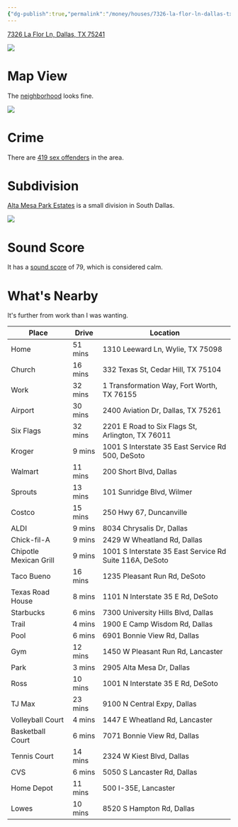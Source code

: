 ```yaml
---
{"dg-publish":true,"permalink":"/money/houses/7326-la-flor-ln-dallas-tx-75241/","tags":["homes2023"],"created":"Jun 29, 2023, 9:45 PM","updated":""}
---
```



[7326 La Flor Ln, Dallas, TX 75241](https://www.zillow.com/homedetails/7326-La-Flor-Ln-Dallas-TX-75241/26856267_zpid/)

![](https://photos.zillowstatic.com/fp/87fc10831a584156f3fe435e1ef37622-cc_ft_1536.webp)


# Map View

The [neighborhood](https://www.google.com/maps/place/7326+La+Flor+Ln,+Dallas,+TX+75241/@32.6569792,-96.7821532,17z/data=!3m1!4b1!4m6!3m5!1s0x864e96451b484cd5:0x4526ce3e62195f87!8m2!3d32.6569792!4d-96.7795783!16s%2Fg%2F11c4ws5ydt?entry=ttu) looks fine.

![](https://i.imgur.com/dktGVn6.png)



# Crime

There are [419 sex offenders](https://www.propertyiq.com/tx/dallas/la-flor-lane/75241-piq1161349) in the area.

# Subdivision

[Alta Mesa Park Estates](https://www.realtor.com/realestateandhomes-search/Alta-Mesa-Park-Estates_Dallas_TX/overview) is a small division in South Dallas.

![](https://i.imgur.com/vAqsf0c.png)


# Sound Score

It has a [sound score](https://howloud.com/) of 79, which is considered calm.

# What's Nearby

It's further from work than I was wanting.

| Place                  | Drive   | Location                                                |
|------------------------|---------|---------------------------------------------------------|
| Home                   | 51 mins | 1310 Leeward Ln, Wylie, TX 75098                        |
| Church                 | 16 mins | 332 Texas St, Cedar Hill, TX 75104                      |
| Work                   | 32 mins | 1 Transformation Way, Fort Worth, TX 76155              |
| Airport                | 30 mins | 2400 Aviation Dr, Dallas, TX 75261                      |
| Six Flags              | 32 mins | 2201 E Road to Six Flags St, Arlington, TX 76011        |
| Kroger                 | 9 mins  | 1001 S Interstate 35 East Service Rd 500, DeSoto        |
| Walmart                | 11 mins | 200 Short Blvd, Dallas                                  |
| Sprouts                | 13 mins | 101 Sunridge Blvd, Wilmer                               |
| Costco                 | 15 mins | 250 Hwy 67, Duncanville                                 |
| ALDI                   | 9 mins  | 8034 Chrysalis Dr, Dallas                               |
| Chick-fil-A            | 9 mins  | 2429 W Wheatland Rd, Dallas                             |
| Chipotle Mexican Grill | 9 mins  | 1001 S Interstate 35 East Service Rd Suite 116A, DeSoto |
| Taco Bueno             | 16 mins | 1235 Pleasant Run Rd, DeSoto                            |
| Texas Road House       | 8 mins  | 1101 N Interstate 35 E Rd, DeSoto                       |
| Starbucks              | 6 mins  | 7300 University Hills Blvd, Dallas                      |
| Trail                  | 4 mins  | 1900 E Camp Wisdom Rd, Dallas                           |
| Pool                   | 6 mins  | 6901 Bonnie View Rd, Dallas                             |
| Gym                    | 12 mins | 1450 W Pleasant Run Rd, Lancaster                       |
| Park                   | 3 mins  | 2905 Alta Mesa Dr, Dallas                               |
| Ross                   | 10 mins | 1001 N Interstate 35 E Rd, DeSoto                       |
| TJ Max                 | 23 mins | 9100 N Central Expy, Dallas                             |
| Volleyball Court       | 4 mins  | 1447 E Wheatland Rd, Lancaster                          |
| Basketball Court       | 6 mins  | 7071 Bonnie View Rd, Dallas                             |
| Tennis Court           | 14 mins | 2324 W Kiest Blvd, Dallas                               |
| CVS                    | 6 mins  | 5050 S Lancaster Rd, Dallas                             |
| Home Depot             | 11 mins | 500 I-35E, Lancaster                                    |
| Lowes                  | 10 mins | 8520 S Hampton Rd, Dallas                               |

